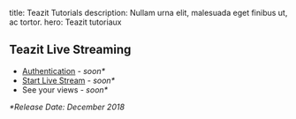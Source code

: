 title: Teazit Tutorials
description: Nullam urna elit, malesuada eget finibus ut, ac tortor.
hero: Teazit tutoriaux

## Teazit Live Streaming

- [Authentication](authentication/) *- soon\**
- [Start Live Stream](create-live-stream/) *- soon\**
- See your views *- soon\**

*\*Release Date: December 2018*
